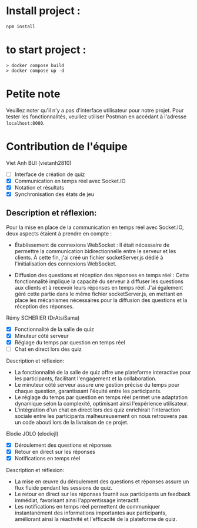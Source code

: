 # Install project :

```shell
npm install
```

# to start project : 

```shell
> docker compose build
> docker compose up -d
```
# Petite note


Veuillez noter qu'il n'y a pas d'interface utilisateur pour notre projet. Pour tester les fonctionnalités, veuillez utiliser Postman en accédant à l'adresse `localhost:8080`.


# Contribution de l'équipe

Viet Anh BUI (vietanh2810)
- [ ] Interface de création de quiz
- [x] Communication en temps réel avec Socket.IO
- [x] Notation et résultats
- [x] Synchronisation des états de jeu

## Description et réflexion:
Pour la mise en place de la communication en temps réel avec Socket.IO, deux aspects étaient à prendre en compte :
- Établissement de connexions WebSocket : Il était nécessaire de permettre la communication bidirectionnelle entre le serveur et les clients. À cette fin, j'ai créé un fichier socketServer.js dédié à l'initialisation des connexions WebSocket.

- Diffusion des questions et réception des réponses en temps réel : Cette fonctionnalité implique la capacité du serveur à diffuser les questions aux clients et à recevoir leurs réponses en temps réel. J'ai également géré cette partie dans le même fichier socketServer.js, en mettant en place les mécanismes nécessaires pour la diffusion des questions et la réception des réponses.



Rémy SCHERIER (DrAtsiSama)
- [x] Fonctionnalité de la salle de quiz
- [x] Minuteur côté serveur
- [x] Réglage du temps par question en temps réel
- [ ] Chat en direct lors des quiz

Description et réflexion:

- La fonctionnalité de la salle de quiz offre une plateforme interactive pour les participants, facilitant l'engagement et la collaboration. 
- Le minuteur côté serveur assure une gestion précise du temps pour chaque question, garantissant l'équité entre les participants.
- Le réglage du temps par question en temps réel permet une adaptation dynamique selon la complexité, optimisant ainsi l'expérience utilisateur. 
- L'intégration d'un chat en direct lors des quiz enrichirait l'interaction sociale entre les participants malheureusement on nous retrouvera pas un code abouti lors de la livraison de ce projet.

Elodie JOLO (elodiejl)
- [x] Déroulement des questions et réponses
- [x] Retour en direct sur les réponses
- [x] Notifications en temps réel

Description et réflexion:
- La mise en œuvre du déroulement des questions et réponses assure un flux fluide pendant les sessions de quiz. 
- Le retour en direct sur les réponses fournit aux participants un feedback immédiat, favorisant ainsi l'apprentissage interactif. 
- Les notifications en temps réel permettent de communiquer instantanément des informations importantes aux participants, améliorant ainsi la réactivité et l'efficacité de la plateforme de quiz.